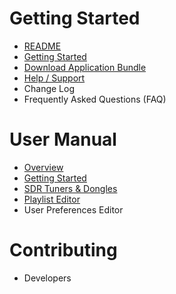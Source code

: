 # Getting Started
* [README](https://github.com/DSheirer/sdrtrunk#readme)
* [Getting Started](https://github.com/DSheirer/sdrtrunk/wiki/Getting-Started)
* [Download Application Bundle](https://github.com/DSheirer/sdrtrunk/releases)
* [Help / Support](https://github.com/DSheirer/sdrtrunk/wiki/Support)
* Change Log
* Frequently Asked Questions (FAQ)

# User Manual
* [Overview](https://github.com/DSheirer/sdrtrunk/wiki)
* [Getting Started](https://github.com/DSheirer/sdrtrunk/wiki/Getting-Started)
* [SDR Tuners & Dongles](https://github.com/DSheirer/sdrtrunk/wiki/Tuners)
* [Playlist Editor](https://github.com/DSheirer/sdrtrunk/wiki/Playlist-Editor)
* User Preferences Editor

# Contributing
* Developers